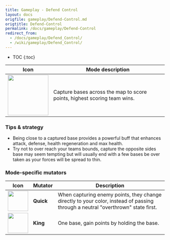 ```yaml
---
title: Gameplay - Defend Control
layout: docs
origfile: gameplay/Defend-Control.md
origtitle: Defend-Control
permalink: /docs/gameplay/Defend-Control
redirect_from:
  - /docs/gameplay/Defend_Control/
  - /wiki/gameplay/Defend_Control/
---
```

* TOC
{:toc}

| Icon | Mode description |
|-|-|
| <img src="../images/modes/defend.png" width="128px"/> | Capture bases across the map to score points, highest scoring team wins. |

### Tips & strategy

-   Being close to a captured base provides a powerful buff that enhances attack, defense, health regeneration and max health.
-   Try not to over reach your teams bounds, capture the opposite sides base may seem tempting but will usually end with a few bases be over taken as your forces will be spread to thin.

### Mode-specific mutators

| Icon | Mutator | Description |
|-|-|-|
| <img src="../images/modes/defendquick.png" width="64px"/> | **Quick** |  When capturing enemy points, they change directly to your color, instead of passing through a neutral "overthrown" state first. |
| <img src="../images/modes/defendking.png" width="64px"/>  | **King** | One base, gain points by holding the base. |
